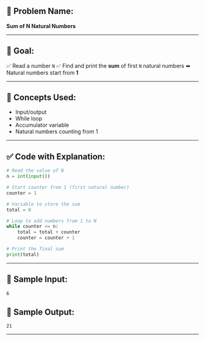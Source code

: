 ## 🧩 **Problem Name:**

**Sum of N Natural Numbers**

---

## 🎯 **Goal:**

✅ Read a number `N`
✅ Find and print the **sum** of first `N` natural numbers
➡ Natural numbers start from **1**

---

## 🧠 **Concepts Used:**

- Input/output
- While loop
- Accumulator variable
- Natural numbers counting from 1

---

## ✅ **Code with Explanation:**

```python
# Read the value of N
n = int(input())

# Start counter from 1 (first natural number)
counter = 1

# Variable to store the sum
total = 0

# Loop to add numbers from 1 to N
while counter <= n:
    total = total + counter
    counter = counter + 1

# Print the final sum
print(total)
```

---

## 🧪 **Sample Input:**

```
6
```

## 🧾 **Sample Output:**

```
21
```

---
